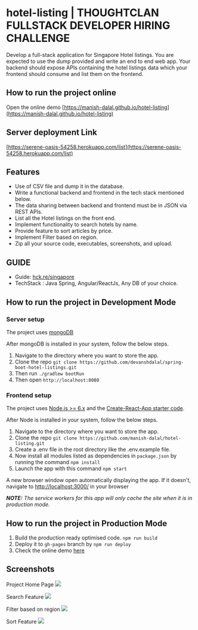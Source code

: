 # hotel-listing | THOUGHTCLAN FULLSTACK DEVELOPER HIRING CHALLENGE
Develop a full-stack application for Singapore Hotel listings. You are expected to use the dump provided and write an end to end web app. Your backend should expose APIs containing the hotel listings data which your frontend should consume and list them on the frontend.

## How to run the project online
Open the online demo [https://manish-dalal.github.io/hotel-listing](https://manish-dalal.github.io/hotel-listing)

## Server deployment Link
[https://serene-oasis-54258.herokuapp.com/list](https://serene-oasis-54258.herokuapp.com/list)

## Features

- Use of CSV file and dump it in the database.
- Write a functional backend and frontend in the tech stack mentioned below.
- The data sharing between backend and frontend must be in JSON via REST APIs.
- List all the Hotel listings on the front end.
- Implement functionality to search hotels by name.
- Provide feature to sort articles by price.
- Implement Filter based on region.
- Zip all your source code, executables, screenshots, and upload.


## GUIDE

- Guide: [hck.re/singapore](hck.re/singapore)
- TechStack : Java Spring, Angular/ReactJs, Any DB of your choice.

## How to run the project in Development Mode

### Server setup
The project uses [mongoDB](https://www.mongodb.com/)

After mongoDB is installed in your system, follow the below steps.

1. Navigate to the directory where you want to store the app.
2. Clone the repo `git clone https://github.com/devanshdalal/spring-boot-hotel-listings.git`
3. Then run `./gradlew bootRun`
4. Then open `http://localhost:8080`

### Frontend setup
The project uses [Node.js >= 6.x](https://nodejs.org/en/) and the [Create-React-App starter code](https://github.com/facebookincubator/create-react-app).

After Node is installed in your system, follow the below steps.

1. Navigate to the directory where you want to store the app.
2. Clone the repo `git clone https://github.com/manish-dalal/hotel-listing.git`
3. Create a .env file in the root directory like the .env.example file.
4. Now install all modules listed as dependencies in `package.json` by running the command `npm install`
5. Launch the app with this command `npm start`

A new browser window open automatically displaying the app.  If it doesn't, navigate to [http://localhost:3000/](http://localhost:3000/) in your browser

***NOTE:*** *The service workers for this app will only cache the site when it is in production mode.*

## How to run the project in Production Mode

1. Build the production ready optimised code. `npm run build`
2. Deploy it to `gh-pages` branch by `npm run deploy`
3. Check the online demo [here](https://manish-dalal.github.io/hotel-listing)

## Screenshots
Project Home Page
<img src="ScreenShot/1.png"></img>

Search Feature
<img src="ScreenShot/2.png"></img>

Filter based on region
<img src="ScreenShot/3.png"></img>

Sort Feature
<img src="ScreenShot/4.png"></img>
